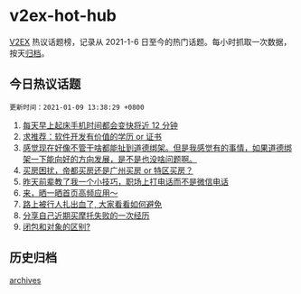 # v2ex-hot-hub

[V2EX](https://www.v2ex.com/) 热议话题榜，记录从 2021-1-6 日至今的热门话题。每小时抓取一次数据，按天[归档](./archives)。

## 今日热议话题

`更新时间：2021-01-09 13:38:29 +0800`

1. [每天早上起床手机时间都会变快将近 12 分钟](https://www.v2ex.com/t/742996)
1. [求推荐：软件开发有价值的学历 or 证书](https://www.v2ex.com/t/743011)
1. [感觉现在好像不管干啥都能扯到道德绑架。但是我感觉有的事情，如果道德绑架一下能向好的方向发展，是不是也没啥问题啊。](https://www.v2ex.com/t/743036)
1. [买房困扰，帝都买房还是广州买房 or 特区买房？](https://www.v2ex.com/t/743142)
1. [昨天前辈教了我一个小技巧，职场上打电话而不是微信电话](https://www.v2ex.com/t/743241)
1. [来，晒一晒首页高频应用～](https://www.v2ex.com/t/743187)
1. [路上被行人扎出血了, 大家看看如何避免](https://www.v2ex.com/t/743185)
1. [分享自己近期买摩托失败的一次经历](https://www.v2ex.com/t/743026)
1. [闭包和对象的区别?](https://www.v2ex.com/t/743103)

## 历史归档

[archives](./archives)
